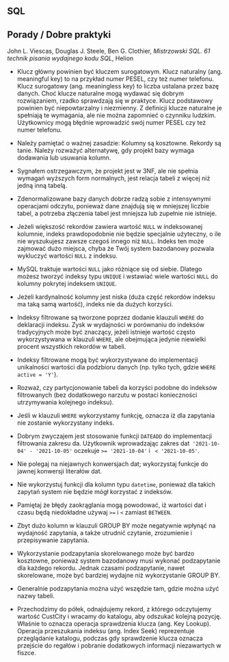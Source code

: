 ## SQL

## Porady / Dobre praktyki
John L. Viescas, Douglas J. Steele, Ben G. Clothier, _Mistrzowski SQL. 61 technik pisania wydajnego kodu SQL_, Helion

* Klucz główny powinien być kluczem surogatowym. Klucz naturalny (ang. meaningful key) to na przykład numer PESEL, czy też numer telefonu. Klucz surogatowy (ang. meaningless key) to liczba ustalana przez bazę danych. Choć klucze naturalne mogą wydawać się dobrym rozwiązaniem, rzadko sprawdzają się w praktyce. Klucz podstawowy powinien być niepowtarzalny i niezmienny. Z definicji klucze naturalne je spełniają te wymagania, ale nie można zapomnieć o czynniku ludzkim. Użytkownicy mogą błędnie wprowadzić swój numer PESEL czy też numer telefonu.

* Należy pamiętać o ważnej zasadzie: Kolumny są kosztowne. Rekordy są tanie. Należy rozważyć alternatywę, gdy projekt bazy wymaga dodawania lub usuwania kolumn.

* Sygnałem ostrzegawczym, że projekt jest w 3NF, ale nie spełnia wymagań wyższych form normalnych, jest relacja tabeli z więcej niż jedną inną tabelą.

* Zdenormalizowane bazy danych dobrze radzą sobie z intensywnymi operacjami odczytu, ponieważ dane znajdują się w mniejszej liczbie tabel, a potrzeba złączenia tabel jest mniejsza lub zupełnie nie istnieje.

* Jeżeli większość rekordów zawiera wartość `NULL` w indeksowanej kolumnie, indeks prawdopodobnie nie będzie specjalnie użyteczny, o ile nie wyszukujesz zawsze czegoś innego niż `NULL`. Indeks ten może zajmować dużo miejsca, chyba że Twój system bazodanowy pozwala wykluczyć wartości `NULL`  z indeksu.

* MySQL traktuje wartości `NULL` jako różniące się od siebie. Dlatego możesz tworzyć indeksy typu `UNIQUE` i wstawiać wiele wartości `NULL` do kolumny pokrytej indeksem `UNIQUE`.

* Jeżeli kardynalność kolumny jest niska (duża część rekordów indeksu ma taką samą wartość), indeks nie da dużych korzyści.

* Indeksy filtrowane są tworzone poprzez dodanie klauzuli `WHERE` do deklaracji indeksu. Zysk w wydajności w porównaniu do indeksów tradycyjnych może być znaczący, jeżeli istnieje wartość często wykorzystywana w klauzuli `WHERE`, ale obejmująca jedynie niewielki procent wszystkich rekordów w tabeli.

* Indeksy filtrowane mogą być wykorzystywane do implementacji unikalności wartości dla podzbioru danych (np. tylko tych, gdzie `WHERE active = 'Y'`).

* Rozważ, czy partycjonowanie tabeli da korzyści podobne do indeksów filtrowanych (bez dodatkowego narzutu w postaci konieczności utrzymywania kolejnego indeksu).

* Jeśli w klauzuli `WHERE` wykorzystamy funkcję, oznacza iż dla zapytania nie zostanie wykorzystany indeks.

* Dobrym zwyczajem jest stosowanie funkcji `DATEADD` do implementacji filtrowania zakresu da. Użytkownik wprowadzając zakres dat` '2021-10-04' - '2021-10-05'` oczekuje `>= '2021-10-04'` i ` < '2021-10-05'`.

* Nie polegaj na niejawnych konwersjach dat; wykorzystaj funkcje do jawnej konwersji literałów dat.

* Nie wykorzystuj funkcji dla kolumn typu `datetime`, ponieważ dla takich zapytań system nie będzie mógł korzystać z indeksów.

* Pamiętaj że błędy zaokrąglania mogą powodować, iż wartości dat i czasu będą niedokładne używaj `>=` i `<` zamiast `BETWEEN`.

* Zbyt dużo kolumn w klauzuli GROUP BY może negatywnie wpłynąć na wydajność zapytania, a także utrudnić czytanie, zrozumienie i przepisywanie zapytania.

* Wykorzystanie podzapytania skorelowanego może być bardzo kosztowne, ponieważ system bazodanowy musi wykonać podzapytanie dla każdego rekordu. Jednak czasami podzapytanie, nawet skorelowane, może być bardziej wydajne niż wykorzystanie GROUP BY.

* Generalnie podzapytania można użyć wszędzie tam, gdzie można użyć nazwy tabeli.

* Przechodzimy do półek, odnajdujemy rekord, z którego odczytujemy wartość CustCity i wracamy do katalogu, aby odszukać kolejną pozycję. Właśnie to oznacza operacja sprawdzenia klucza (ang. Key Lookup). Operacja przeszukania indeksu (ang. Index Seek) reprezentuje przeglądanie katalogu, podczas gdy sprawdzenie klucza oznacza przejście do regałów i pobranie dodatkowych informacji niezawartych w fiszce.

